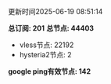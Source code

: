 更新时间2025-06-19 08:51:14

**总订阅: 201**
**总节点: 44403**
- vless节点: 22192
- hysteria2节点: 2

**google ping有效节点: 142**
